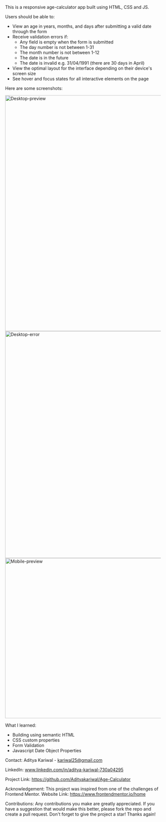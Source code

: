 This is a responsive age-calculator app built using HTML, CSS and JS.

Users should be able to:
- View an age in years, months, and days after submitting a valid date through the form
- Receive validation errors if:
  - Any field is empty when the form is submitted
  - The day number is not between 1-31
  - The month number is not between 1-12
  - The date is in the future
  - The date is invalid e.g. 31/04/1991 (there are 30 days in April)
- View the optimal layout for the interface depending on their device's screen size
- See hover and focus states for all interactive elements on the page

Here are some screenshots:

<img width="764" alt="Desktop-preview" src="https://github.com/Adityakariwal/Age-Calculator/assets/148490327/a8c9995c-88f3-412f-9910-303117e7c809">
<img width="735" alt="Desktop-error" src="https://github.com/Adityakariwal/Age-Calculator/assets/148490327/729ac7ca-cca4-4705-9aab-5dfd4ce02411">
<img width="519" alt="Mobile-preview" src="https://github.com/Adityakariwal/Age-Calculator/assets/148490327/25439d6d-d234-45e4-b879-2b632cc13b92">

What I learned:
 - Building using semantic HTML
 - CSS custom properties
 - Form Validation
 - Javascript Date Object Properties


Contact:
Aditya Kariwal - kariwal25@gmail.com 

LinkedIn: www.linkedin.com/in/aditya-kariwal-730a04295

Project Link: https://github.com/Adityakariwal/Age-Calculator


Acknowledgement:
This project was inspired from one of the challenges of Frontend Mentor. 
 Website Link: https://www.frontendmentor.io/home

Contributions:
Any contributions you make are greatly appreciated.
If you have a suggestion that would make this better, please fork the repo and create a pull request. 
Don't forget to give the project a star! Thanks again!
